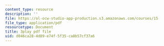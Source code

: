 ```yaml
---
content_type: resource
description: ''
file: https://ol-ocw-studio-app-production.s3.amazonaws.com/courses/15-s21-nuts-and-bolts-of-business-plans-january-iap-2014/d046ca284d89e74f5f35ca8b57cf37a6_b9Yyj3htBLE.pdf
file_type: application/pdf
resourcetype: Document
title: 3play pdf file
uid: d046ca28-4d89-e74f-5f35-ca8b57cf37a6
---
```

